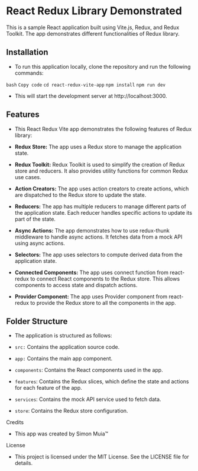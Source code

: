 # React Redux Library Demonstrated

This is a sample React application built using Vite.js, Redux, and Redux Toolkit. The app demonstrates different functionalities of Redux library.

## Installation

- To run this application locally, clone the repository and run the following commands:

`bash`
`Copy code`
`cd react-redux-vite-app`
`npm install`
`npm run dev`

- This will start the development server at http://localhost:3000.

## Features

- This React Redux Vite app demonstrates the following features of Redux library:

- **Redux Store:**  The app uses a Redux store to manage the application state.

- **Redux Toolkit:** Redux Toolkit is used to simplify the creation of Redux store and reducers. It also provides utility functions for common Redux use cases.

- **Action Creators:** The app uses action creators to create actions, which are dispatched to the Redux store to update the state.

- **Reducers:** The app has multiple reducers to manage different parts of the application state. Each reducer handles specific actions to update its part of the state.

- **Async Actions:** The app demonstrates how to use redux-thunk middleware to handle async actions. It fetches data from a mock API using async actions.

- **Selectors:** The app uses selectors to compute derived data from the application state.

- **Connected Components:** The app uses connect function from react-redux to connect React components to the Redux store. This allows components to access state and dispatch actions.

- **Provider Component:** The app uses Provider component from react-redux to provide the Redux store to all the components in the app.

## Folder Structure

- The application is structured as follows:

- `src:` Contains the application source code.

- `app:` Contains the main app component.

- `components`: Contains the React components used in the app.

- `features`: Contains the Redux slices, which define the state and actions for each feature of the app.

- `services`: Contains the mock API service used to fetch data.

- `store`: Contains the Redux store configuration.

Credits

- This app was created by Simon Muia&trade;

License

- This project is licensed under the MIT License. See the LICENSE file for details.

